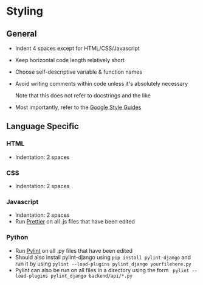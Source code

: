 # Styling

## General
* Indent 4 spaces except for HTML/CSS/Javascript
* Keep horizontal code length relatively short
* Choose self-descriptive variable & function names
* Avoid writing comments within code unless it's absolutely necessary

  Note that this does not refer to docstrings and the like
  
* Most importantly, refer to the [Google Style Guides](https://github.com/google/styleguide)

## Language Specific
### HTML
* Indentation: 2 spaces
### CSS
* Indentation: 2 spaces
### Javascript
* Indentation: 2 spaces
* Run [Prettier](https://prettier.io/) on all .js files that have been edited
### Python
* Run [Pylint](https://www.pylint.org/) on all .py files that have been edited
* Should also install pylint-django using `pip install pylint-django` and 
  run it by using `pylint --load-plugins pylint_django yourfilehere.py`
* Pylint can also be run on all files in a directory using the form 
` pylint --load-plugins pylint_django backend/api/*.py`
